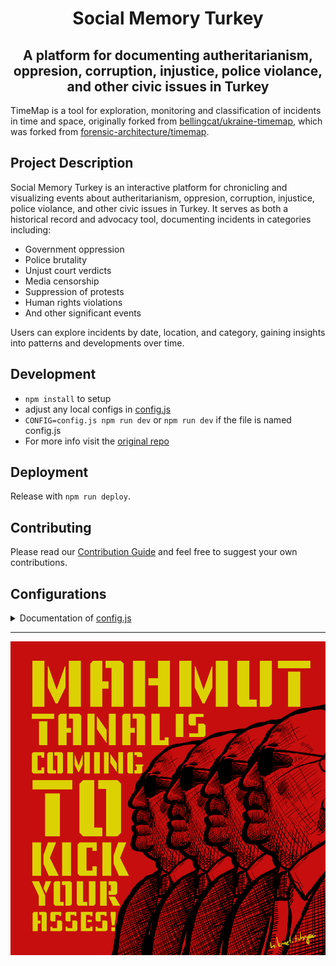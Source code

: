 <h1 align="center">Social Memory Turkey</h1>

<h2 align="center">
		A platform for documenting autheritarianism, oppresion, corruption, injustice,  police violance, and other civic issues in Turkey
</h2>

TimeMap is a tool for exploration, monitoring and classification of incidents in time and space, originally forked from <a href="https://github.com/bellingcat/ukraine-timemap">bellingcat/ukraine-timemap</a>, which was forked from <a href="https://github.com/forensic-architecture/timemap">forensic-architecture/timemap</a>.

<!-- TODO: Replace this with a Turkey-specific screenshot once available 
The current image shows a mock-up based on the original template
-->
## Project Description

Social Memory Turkey is an interactive platform for chronicling and visualizing events about autheritarianism, oppresion, corruption, injustice,  police violance, and other civic issues in Turkey. It serves as both a historical record and advocacy tool, documenting incidents in categories including:

- Government oppression
- Police brutality
- Unjust court verdicts
- Media censorship
- Suppression of protests
- Human rights violations
- And other significant events

Users can explore incidents by date, location, and category, gaining insights into patterns and developments over time.

## Development
* `npm install` to setup
* adjust any local configs in [config.js](config.js)
* `CONFIG=config.js npm run dev` or `npm run dev` if the file is named config.js
* For more info visit the [original repo](https://github.com/forensic-architecture/timemap)


## Deployment
Release with `npm run deploy`. 

## Contributing
Please read our [Contribution Guide](./CONTRIBUTING.md) and feel free to suggest your own contributions.

## Configurations

<details>
<summary>Documentation of <a href="config.js">config.js</a> </summary>

* `SERVER_ROOT` - points to the API base address
* `XXXX_EXT` - points to the respective JSONs of the data, for events, sources, and associations
* `API_DATA` - data endpoint that can be downloaded or integrated into external apps/visualizations
* `MAPBOX_TOKEN` - used to load the custom styles
* `DATE_FMT` and `TIME_FMT` - how to consume the events' date/time from the API
* `store.app.map` - configures the initial map view and the UX limits
* `store.app.cluster` - configures how clusters/bubbles are grouped into larger clusters, larger `radius` means bigger cluster bubbles
* `store.app.timeline` - configure timeline ranges, zoom level options, and default range
* `store.app.intro` - the intro panel that shows on start
* `store.app.cover` - configuration for the full page cover, the `description` is a list of markdown entities, can also contain html
* `store.ui.colors` and `store.ui.maxNumOfColors` are applied to filters, as they are selected

Easiest way to deploy the static files is through 
* `nvm use 16`
* `npm run build` (rather: `CI=false npm run build`)
* copy the files to your server, for example to `/var/www/html`

</details>

---

![Tanal](public/images/tanal.png)
